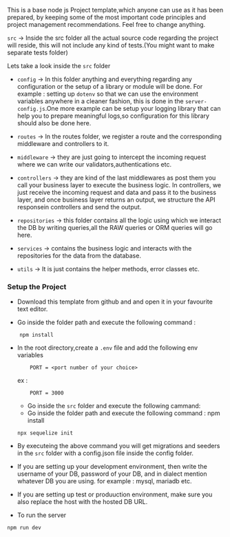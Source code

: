 This is a base node js Project template,which anyone can use as it has been prepared,
by keeping some of the most important code principles and project management recommendations.
Feel free to change anything.

`src` -> Inside the src folder all the actual source code regarding the project will reside,
this will not include any kind of tests.(You might want to make separate tests folder)

Lets take a look inside the `src` folder

 - `config` -> In this folder anything and everything regarding any configuration or the setup of a library
 or module  will be done. For example : setting up `dotenv` so that we can use the environment variables 
 anywhere in a cleaner fashion, this is done in the `server-config.js`.One more example can be setup your 
 logging library that can help you to prepare meaningful logs,so configuration for this library should 
 also be done here.

 - `routes` -> In the routes folder, we register a route and the corresponding middleware and controllers to it.

 - `middleware` -> they are just going to intercept the incoming request where we can write our validators,authentications etc.

 - `controllers` -> they are kind of the last middlewares as post them you call your business layer to execute the business logic.
 In controllers, we just receive the incoming request and data and pass it to the business layer, and once business layer
 returns an output, we structure the API responsein controllers and send the output.

 - `repositories` ->  this folder contains all the logic using which we interact the DB by writing queries,all the RAW queries 
 or ORM queries will go here. 

- `services` -> contains the business logic and interacts with the repositories for the data from the database.

 - `utils` -> It is just contains the helper methods, error classes etc.

### Setup the Project 

- Download this template from github and and open it in your favourite text editor.

- Go inside the folder path and execute the following command :
```
    npm install
```
- In the root directory,create a `.env` file and add the following env variables
  
  ```
      PORT = <port number of your choice>
  ```
  ex : 
  ```
      PORT = 3000
  ```

  - Go inside the `src` folder and execute the following cammand: 
  - Go inside the folder path and execute the following command : 
     npm install

  ```
  npx sequelize init

  ```

- By executeing the above command you will get migrations and seeders in the `src` folder
 with a config.json file inside the config folder.

 - If you are setting up your development environment, then write the username of your DB, password of your DB,
 and in dialect mention whatever DB you are using. for example : mysql, mariadb etc.

 - If you are setting up test or produuction environment, make sure you also replace the host with the hosted DB URL.
 - To run the server 
 ```
 npm run dev
 ```
